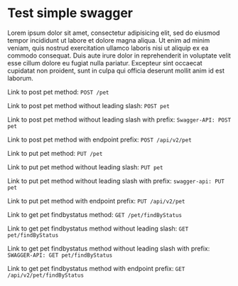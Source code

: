 # Test simple swagger

Lorem ipsum dolor sit amet, consectetur adipisicing elit, sed do eiusmod
tempor incididunt ut labore et dolore magna aliqua. Ut enim ad minim veniam,
quis nostrud exercitation ullamco laboris nisi ut aliquip ex ea commodo
consequat. Duis aute irure dolor in reprehenderit in voluptate velit esse
cillum dolore eu fugiat nulla pariatur. Excepteur sint occaecat cupidatat non
proident, sunt in culpa qui officia deserunt mollit anim id est laborum.

Link to post pet method: `POST /pet`

Link to post pet method without leading slash: `POST pet`

Link to post pet method without leading slash with prefix: `Swagger-API: POST pet`

Link to post pet method with endpoint prefix: `POST /api/v2/pet`


Link to put pet method: `PUT /pet`

Link to put pet method without leading slash: `PUT pet`

Link to put pet method without leading slash with prefix: `swagger-api: PUT pet`

Link to put pet method with endpoint prefix: `PUT /api/v2/pet`


Link to get pet findbystatus method: `GET /pet/findByStatus`

Link to get pet findbystatus method without leading slash: `GET pet/findByStatus`

Link to get pet findbystatus method without leading slash with prefix: `SWAGGER-API: GET pet/findByStatus`

Link to get pet findbystatus method with endpoint prefix: `GET /api/v2/pet/findByStatus`

